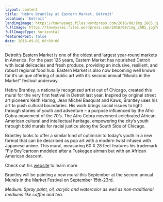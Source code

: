 ```yaml
---
layout: content
title: 'Hebru Brantley at Eastern Market, Detroit'
location: 'Detroit'
landingImage: https://tawnysaez.files.wordpress.com/2016/08/img_2685.jpg?w=500&h=500&crop=1
fullImage: https://tawnysaez.files.wordpress.com/2016/08/img_2685.jpg?w=1000
fullImageType: horizontal
featuredPost: false
date: 2016-09-01 00:00:00
---
```

Detroit’s Eastern Market is one of the oldest and largest year-round markets in America. For the past 125 years, Eastern Market has nourished Detroit with local delicacies and fresh produce, providing an inclusive, resilient, and robust regional food hub. Eastern Market is also now becoming well known for it’s unique offering of public art with it’s second annual “Murals in the Market” festival underway.

Hebru Brantley, a nationally recognized artist out of Chicago, created this mural for the very first festival in Detroit last year. Inspired by original street art pioneers Keith Haring, Jean Michel Basquiat and Kaws, Brantley uses his art to push cultural boundaries. His work brings social issues to light through stories of youth and adventure – a purpose influenced by the Afro Cobra movement of the 70’s. The Afro Cobra movement celebrated African American cultural and intellectual heritage, empowering the city’s youth through bold murals for racial justice along the South Side of Chicago.

Brantley looks to offer a similar kind of optimism to today’s youth in a new format that can be described as pop art with a modern twist infused with Japanese anime. This mural, measuring 60 X 28 feet features his trademark “Fly Boy”cartoon modeled after a Tuskegee airman but with an African American descent.

Check out his <a href="http://hebrubrantley.com/" target="_blank">website</a> to learn more.

Brantley will be painting a new mural this September at the second annual Murals in the Market Festival on September 15th-23rd.

*Medium: Spray paint, oil, acrylic and watercolor as well as non-traditional mediums like coffee  and tea.*